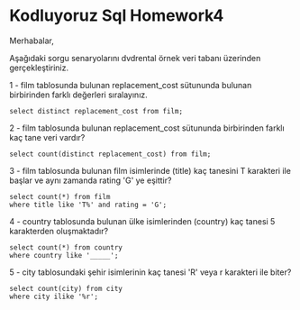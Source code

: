 # Kodluyoruz Sql Homework4

Merhabalar,

Aşağıdaki sorgu senaryolarını dvdrental örnek veri tabanı üzerinden gerçekleştiriniz.

1 - film tablosunda bulunan replacement_cost sütununda bulunan birbirinden farklı değerleri sıralayınız.
```
select distinct replacement_cost from film;
```

2 - film tablosunda bulunan replacement_cost sütununda birbirinden farklı kaç tane veri vardır?
```
select count(distinct replacement_cost) from film;
```

3 - film tablosunda bulunan film isimlerinde (title) kaç tanesini T karakteri ile başlar ve aynı zamanda rating 'G' ye eşittir?
```
select count(*) from film
where title like 'T%' and rating = 'G';
```

4 - country tablosunda bulunan ülke isimlerinden (country) kaç tanesi 5 karakterden oluşmaktadır?
```
select count(*) from country
where country like '_____';
```

5 - city tablosundaki şehir isimlerinin kaç tanesi 'R' veya r karakteri ile biter?
```
select count(city) from city
where city ilike '%r';
```